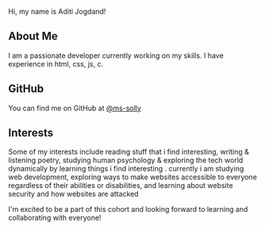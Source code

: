 Hi, my name is Aditi Jogdand!

## About Me
I am a passionate developer currently working on my skills. I have experience in html, css, js, c.

## GitHub
You can find me on GitHub at [@ms-solly](www.github.com/ms-solly)

## Interests
Some of my interests include reading stuff that i find interesting, writing & listening poetry, studying human psychology & exploring the tech world dynamically by learning things i find interesting . currently i am studying web development, exploring ways to make websites accessible to everyone regardless of their abilities or disabilities, and learning about website security and how websites are attacked

I'm excited to be a part of this cohort and looking forward to learning and collaborating with everyone!
